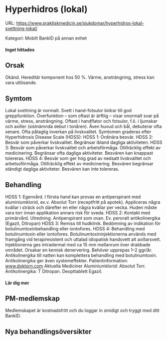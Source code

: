# Hyperhidros (lokal)

URL: https://www.praktiskmedicin.se/sjukdomar/hyperhidros-lokal-svettning-lokal/



Kategori: Mobilt BankID på annan enhet

#### Inget hittades

## Orsak

Okänd. Hereditär komponent hos 50 %. Värme, ansträngning, stress kan vara utlösande.

## Symtom

Lokal svettning är normalt. Svett i hand-fotsulor bidrar till god greppfunktion. Överfunktion – som oftast är ärftlig – visar onormalt svar på värme, stress, ansträngning. Oftast i handflator och fotsulor, f.ö. i ljumskar och axiller (sistnämnda debut i tonåren). Även huvud och bål, debuterar ofta senare. Ofta påtaglig inverkan på livskvalitet.
Symtomen graderas efter Hyperhidrosis Disease Scale (HDSS):
HDSS 1: Ordinära besvär.
HDSS 2: Besvär som påverkar livskvalitet. Begränsar ibland dagliga aktiviteten.
HDSS 3: Besvär som påverkar livskvalitet och arbetsförmåga. Otillräcklig effekt av medicinering. Begränsar ofta dagliga aktiviteter. Besvären kan knappast tolereras.
HDSS 4: Besvär som ger hög grad av nedsatt livskvalitet och arbetsoförmåga. Otillräcklig effekt av medicinering. Besvären begränsar ständigt dagliga aktiviteter. Besvären kan inte tolereras.

## Behandling

HDSS 1: Egenvård. I första hand kan provas en antiperspirant med aluminiumklorid, ex.v. Absolut Torr (receptfritt på apotek). Appliceras några kvällar i sträck och därefter en eller några kvällar per vecka. Huden måste vara torr innan applikation annars risk för sveda.
HDSS 2: Kontakt med primärvård. Utredning. Antiperspirant som ovan. Ev. peroralt antikolinergika (Egazil, Ditropan)
HDSS 3: Remiss till hudklinik. Bedömning av indikation för botulinumtoxinbehandling eller iontofores.
HDSS 4: Behandling med botulinumtoxin eller iontofores.
Botulinumtoxininjektionerna används med framgång vid terapiresistent och uttalad idiopatisk handsvett alt axillarsvett. Injektionerna ges intradermal med ca 15 mm mellanrum över drabbade området. Orsakar en kemisk denervering. Behöver upprepas 1–2 ggr/år. Antikolinergika till natten kan komplettera behandling med botulinumtoxin. Antikolinergika ger även systemeffekter.
Patientinformation: www.doktorn.com
Aktuella Mediciner
Aluminiumklorid: Absolut Torr.
Antikolinergika: T Ditropan. Deopttablett Egazil.

#### Lär dig mer

## PM-medlemskap

Medlemskapet är kostnadsfritt och du loggar in smidigt och tryggt med ditt BankID.

## Nya behandlingsöversikter


